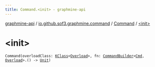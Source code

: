 ```yaml
---
title: Command.<init> - graphmine-api
---
```


[graphmine-api](../../index.html) / [io.github.sof3.graphmine.command](../index.html) / [Command](index.html) / [&lt;init&gt;](./-init-.html)

# &lt;init&gt;

`Command(overloadClass: `[`KClass`](https://kotlinlang.org/api/latest/jvm/stdlib/kotlin.reflect/-k-class/index.html)`<`[`Overload`](index.html#Overload)`>, fn: `[`CommandBuilder`](../-command-builder/index.html)`<`[`Cmd`](index.html#Cmd)`, `[`Overload`](index.html#Overload)`>.() -> `[`Unit`](https://kotlinlang.org/api/latest/jvm/stdlib/kotlin/-unit/index.html)`)`